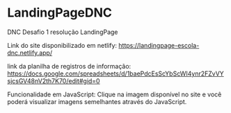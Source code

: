 # LandingPageDNC
 DNC Desafio 1 resolução LandingPage

Link do site disponibilizado em netlify:
https://landingpage-escola-dnc.netlify.app/

link da planilha de registros de informação:
https://docs.google.com/spreadsheets/d/1baePdcEsScYbScWI4ynr2FZvVYsjcsGV48nV2th7K70/edit#gid=0

Funcionalidade em JavaScript: Clique na imagem disponível no site e você poderá visualizar imagens semelhantes através do JavaScript.

